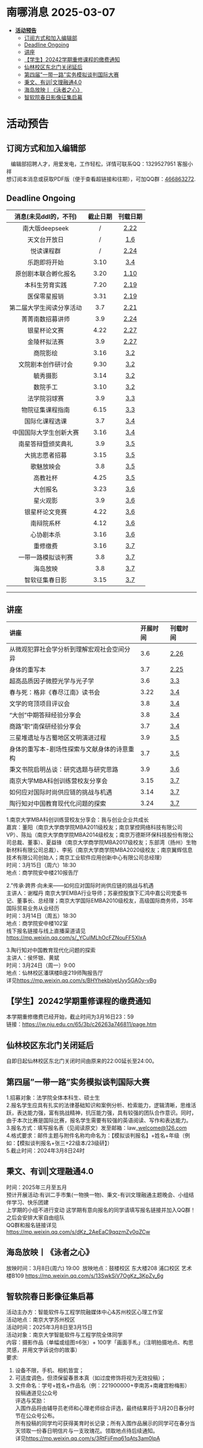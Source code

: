# 南哪消息 2025-03-07

-   <a href="#活动预告" id="toc-活动预告"><strong>活动预告</strong></a>
    -   <a href="#订阅方式和加入编辑部"
        id="toc-订阅方式和加入编辑部">订阅方式和加入编辑部</a>
    -   <a href="#deadline-ongoing" id="toc-deadline-ongoing">Deadline
        Ongoing</a>
    -   <a href="#讲座" id="toc-讲座">讲座</a>
    -   <a href="#学生20242学期重修课程的缴费通知"
        id="toc-学生20242学期重修课程的缴费通知">【学生】20242学期重修课程的缴费通知</a>
    -   <a href="#仙林校区东北门关闭延后"
        id="toc-仙林校区东北门关闭延后">仙林校区东北门关闭延后</a>
    -   <a href="#第四届一带一路实务模拟谈判国际大赛"
        id="toc-第四届一带一路实务模拟谈判国际大赛">第四届”一带一路”实务模拟谈判国际大赛</a>
    -   <a href="#秉文有训文理融通4.0"
        id="toc-秉文有训文理融通4.0">秉文、有训|文理融通4.0</a>
    -   <a href="#海岛放映丨泳者之心"
        id="toc-海岛放映丨泳者之心">海岛放映丨《泳者之心》</a>
    -   <a href="#智软院春日影像征集启幕"
        id="toc-智软院春日影像征集启幕">智软院春日影像征集启幕</a>

# **活动预告**

## 订阅方式和加入编辑部

   编辑部招聘人才，用爱发电，工作轻松，详情可联系QQ：1329527951
客服小祥  
想订阅本消息或获取PDF版（便于查看超链接和往期），可加QQ群：[466863272](https://qm.qq.com/q/4HL41Nt3sQ).

## Deadline Ongoing

|  消息(未见ddl的，不刊)   | 截止日期 |                     刊载日期                      |
|:------------------------:|:--------:|:-------------------------------------------------:|
|      南大版deepseek      |    /     | [2.22](https://nik-nul.github.io/news/2025-02-22) |
|       天文台开放日       |    /     | [1.6](https://nik-nul.github.io/news/2025-01-06)  |
|        悦读课程群        |    /     | [2.24](https://nik-nul.github.io/news/2025-02-24) |
|       乐跑即将开始       |   3.10   | [3.4](https://nik-nul.github.io/news/2025-03-04)  |
|   原创剧本联合孵化报名   |   3.20   | [1.10](https://nik-nul.github.io/news/2025-01-10) |
|      本科生劳育实践      |   7.20   | [2.19](https://nik-nul.github.io/news/2025-02-19) |
|       医保零星报销       |   3.31   | [2.19](https://nik-nul.github.io/news/2025-02-19) |
| 第二届大学生阅读分享活动 |   3.7    | [2.21](https://nik-nul.github.io/news/2025-02-21) |
|     菁菁南数招募讲师     |   3.9    | [2.24](https://nik-nul.github.io/news/2025-02-24) |
|       银星杯论文赛       |   4.22   | [2.27](https://nik-nul.github.io/news/2025-02-27) |
|       金陵杯拟法赛       |   3.9    | [2.27](https://nik-nul.github.io/news/2025-02-27) |
|         商院影绘         |   3.16   | [3.2](https://nik-nul.github.io/news/2025-03-02)  |
|    文院剧本创作研讨会    |   9.30   | [3.2](https://nik-nul.github.io/news/2025-03-02)  |
|         毓秀摄影         |   3.14   | [3.2](https://nik-nul.github.io/news/2025-03-02)  |
|         数院手工         |   3.10   | [3.2](https://nik-nul.github.io/news/2025-03-02)  |
|       法学院羽球赛       |   3.9    | [3.3](https://nik-nul.github.io/news/2025-03-03)  |
|     物院征集课程指南     |   6.15   | [3.3](https://nik-nul.github.io/news/2025-03-03)  |
|      国际化课程选课      |   3.7    | [3.4](https://nik-nul.github.io/news/2025-03-04)  |
|  中国国际大学生创新大赛  |   3.16   | [3.4](https://nik-nul.github.io/news/2025-03-04)  |
|    南星答辩暨颁奖典礼    |   3.9    | [3.5](https://nik-nul.github.io/news/2025-03-05)  |
|      大挑志愿者招募      |   3.15   | [3.5](https://nik-nul.github.io/news/2025-03-05)  |
|        歌魅放映会        |   3.8    | [3.5](https://nik-nul.github.io/news/2025-03-05)  |
|         高教社杯         |   4.25   | [3.5](https://nik-nul.github.io/news/2025-03-05)  |
|         大创报名         |   3.23   | [3.6](https://nik-nul.github.io/news/2025-03-06)  |
|         星火观影         |   3.9    | [3.6](https://nik-nul.github.io/news/2025-03-06)  |
|      银星杯论文竞赛      |   4.22   | [3.6](https://nik-nul.github.io/news/2025-03-06)  |
|        南辩院系杯        |   4.12   | [3.6](https://nik-nul.github.io/news/2025-03-06)  |
|        心协剧本杀        |   3.16   | [3.6](https://nik-nul.github.io/news/2025-03-06)  |
|         重修缴费         |   3.16   | [3.7](https://nik-nul.github.io/news/2025-03-07)  |
|    一带一路模拟谈判赛    |   3.8    | [3.7](https://nik-nul.github.io/news/2025-03-07)  |
|         海岛放映         |   3.8    | [3.7](https://nik-nul.github.io/news/2025-03-07)  |
|      智软征集春日影      |   3.15   | [3.7](https://nik-nul.github.io/news/2025-03-07)  |

------------------------------------------------------------------------

## 讲座

| 讲座                                        | 开展时间 | 刊载时间                                          |
|:--------------------------------------------|:---------|:--------------------------------------------------|
| 从微观犯罪社会学分析到理解宏观社会空间分异  | 3.6      | [2.26](https://nik-nul.github.io/news/2025-02-26) |
| 身体的重写本                                | 3.7      | [2.25](https://nik-nul.github.io/news/2025-02-25) |
| 超高品质因子微腔光学与光子学                | 3.6      | [3.3](https://nik-nul.github.io/news/2025-03-03)  |
| 春与死：格非《春尽江南》读书会              | 3.22     | [3.4](https://nik-nul.github.io/news/2025-03-04)  |
| 文学的穹顶项目评议会                        | 3.8      | [3.4](https://nik-nul.github.io/news/2025-03-04)  |
| “大创”中期答辩经验分享会                    | 3.8      | [3.4](https://nik-nul.github.io/news/2025-03-04)  |
| 商路”职”南保研经验分享会                    | 3.7      | [3.4](https://nik-nul.github.io/news/2025-03-04)  |
| 三星堆遗址与古蜀地区文明演进过程            | 3.9      | [3.5](https://nik-nul.github.io/news/2025-03-05)  |
| 身体的重写本-剧场性探索与文献身体的诗意重构 | 3.7      | [3.5](https://nik-nul.github.io/news/2025-03-05)  |
| 秉文书院启明丛谈：研究选题与研究思路        | 3.9      | [3.6](https://nik-nul.github.io/news/2025-03-06)  |
| 南京大学MBA科创训练营校友分享会             | 3.15     | [3.7](https://nik-nul.github.io/news/2025-03-07)  |
| 如何应对国际时尚供应链的挑战与机遇          | 3.14     | [3.7](https://nik-nul.github.io/news/2025-03-07)  |
| 陶行知对中国教育现代化问题的探索            | 3.24     | [3.7](https://nik-nul.github.io/news/2025-03-07)  |

1.南京大学MBA科创训练营校友分享会：我与创业企业共成长  
嘉宾：董阳（南京大学商学院MBA2011级校友；南京掌控网络科技有限公司VP）、陈灿（南京大学商学院MBA2014级校友；南京万德斯环保科技股份有限公司总裁、董事）、夏益锋（南京大学商学院MBA2017级校友；东部湾（扬州）生物新材料有限公司总裁）、李拓（南京大学商学院MBA2020级校友；南京翼辉信息技术有限公司创始人；南京工业软件应用创新中心有限公司总经理）  
时间：3月15日（周六）18:30  
地点：商学院安中楼210报告厅

2.”传承·跨界·向未来——如何应对国际时尚供应链的挑战与机遇  
主讲人：谢榴丹
南京大学EMBA行业导师；苏豪控股旗下汇鸿中嘉公司党委书记、董事长、总经理；南京大学国际EMBA2010级校友，高级国际商务师，35年国际贸易业务从业经历  
时间：3月14日（周五）18:30  
地点：商学院安中楼102室  
线下报名链接与线上直播渠道请见<https://mp.weixin.qq.com/s/_YCuIMLhOcFZNouFF5XlxA>

3.陶行知对中国教育现代化问题的探索  
主讲人：侯怀银、黄斌  
时间：3月24日（周一）9:00  
地点：仙林校区潘琪楼B座219师陶报告厅  
详见<https://mp.weixin.qq.com/s/BHYhekblyeUyy5GA0y-vBg>

## 【学生】20242学期重修课程的缴费通知

本学期重修缴费已经开始，截止时间为3月16日23：59  
链接：<https://jw.nju.edu.cn/65/3b/c26263a746811/page.htm>

## 仙林校区东北门关闭延后

自即日起仙林校区东北门关闭时间由原来的22:00延长至24:00。

## 第四届”一带一路”实务模拟谈判国际大赛

1.招募对象：法学院全体本科生、硕士生  
2.报名学生应具有扎实的法律基础知识和案例分析、检索能力，逻辑清晰，思维活跃，表达能力强，富有挑战精神，抗压能力强，具有较强的团队合作意识。同时，由于本次比赛是国际比赛，报名学生需要有较强的英语阅读、写作和表达能力。  
3.报名方式：填写报名表（见阅读原文）发至邮箱：law\_welcome@126.com  
4.格式要求：邮件主题与附件名称均命名为：【模拟谈判报名】+姓名+年级（例如：【模拟谈判报名+张三+22级本/23级研】）  
5.截止时间：2024年3月8日24时  

## 秉文、有训\|文理融通4.0

时间：2025年三月至五月  
预计开展活动:有训二手市集(一物换一物)、秉文-有训文理融通主题晚会、小组结伴学习、快乐团建  
上学期的小组不进行变动 这学期有意向报名的同学请填写报名链接并加入QQ群！  
之后会安排大家自由组队   
QQ群和报名链接详见<https://mp.weixin.qq.com/s/dKz_2AeEaC9qqzmZv0qZCw>

## 海岛放映丨《泳者之心》

放映时间：3月8日(周六) 19:00  放映地点：鼓楼校区 东大楼208
浦口校区 艺术楼B109 <https://mp.weixin.qq.com/s/13SwkSiV7OgKz_3KpZy_6g>

## 智软院春日影像征集启幕

活动主办方：智能软件与工程学院融媒体中心&苏州校区心理工作室  
活动地点：南京大学苏州校区  
活动时间：2025年3月8日至3月15日  
活动对象：南京大学智能软件与工程学院全体同学  
内容：摄影作品（单幅或组图≤6张）+
100字「画面手札」（注明拍摄地点、构思灵感，并用文字诉说你的故事）  
要求:  
1. 设备不限，手机、相机皆宜；  
2. 可适度调色，但须保留春景本真（如过度修饰将视为无效投稿）；  
3. 文件命名：学号+姓名+作品名（例：221900000+李南苏+南雍宫粉梅影）  
投稿通道见公众号  
评选与奖励：  
入围作品将由辅导员老师和心理老师综合评选，最终结果将于3月20日春分时节在公众号公布。  
所有投稿的同学均可获得美育时长记录；所有入围作品展示的同学可在春分当天领取一份春日明信片与一支玫瑰花。领取地点待后续通知。  
详见<https://mp.weixin.qq.com/s/3RtFjjFmq61qAts3am0IpA>
